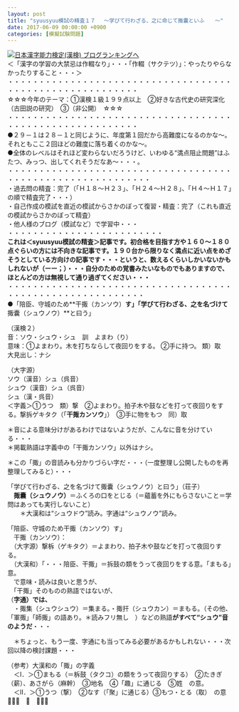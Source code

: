 ```yaml
---
layout: post
title: "syuusyuu模試の精査１７ 　～学びて行わざる、之に命じて掫囊といふ　　～"
date: 2017-06-09 00:00:00 +0900
categories: [模擬試験問題]
---
```


[![](/syuusyuu9701/assets/images/syuusyuu模試の精査１７-～学びて行わざる、之に命じて掫囊といふ-～-br_c_3028_1.gif)](http://blog.with2.net/link.php?1659096:3028 "日本漢字能力検定(漢検) ブログランキングへ")[日本漢字能力検定(漢検) ブログランキングへ](http://blog.with2.net/link.php?1659096:3028)  
＜「漢字の学習の大禁忌は作輟なり」・・・「作輟（サクテツ）」：やったりやらなかったりすること・・・＞  
・・・・・・・・・・・・・・・・・・・・・・・・・・・・・・・・・・・・・・・・・・・・・・・・・・・・・・・・・  
☆☆☆今年のテーマ：①漢検１級１９９点以上　②好きな古代史の研究深化（古田説の研究）　③（非公開）　☆☆☆　　  
・・・・・・・・・・・・・・・・・・・・・・・・・・・・・・・・・・・・・・・・・・・・・・・・・・・・・・・・・  
●２９－１は２８－１と同じように、年度第１回だから高難度になるのかな～。それともここ２回ほどの難度に落ち着くのかな～。  
●全体のレベルはそれほど変わらないだろうけど、いわゆる“満点阻止問題”はふたつ、みっつ、出してくれそうだなあ～・・・。  
・・・・・・・・・・・・・・・・・・・・・・・・・・・・・・・・・・・・・・・・・・・・・・・・・・・・・・・・・・・  
・過去問の精査：完了（「Ｈ１８～Ｈ２３」、「Ｈ２４～Ｈ２８」、「Ｈ４～Ｈ１７」の順で精査完了・・・）  
・自己作成の模試を直近の模試からさかのぼって復習・精査：完了（これも直近の模試からさかのぼって精査）  
・他人様のブログ（模試など）で学習中・・・  
・・・・・・・・・・・・・・・・・・・・・・・・・  
**これは＜syuusyuu模試の精査＞記事です。初合格を目指す方や１６０～１８０点ぐらいの方には不向きな記事です。１９０台から限りなく満点に近い点をめざそうとしている方向けの記事です・・・というと、数えるくらいしかいないかもしれないが（ーー；）・・・自分のための覚書みたいなものでもありますので、ほとんどの方は無視して通り過ぎてください・・・**  
・・・・・・・・・・・・・・・・・・・・・・・・・・・・・・・・・・・・・・・・・・・・・・・・・・・・・・・・・・  
●「陪臣、守城のため**干掫（カンソウ）**す」「学びて行わざる、之を名づけて**掫囊（シュウノウ）**と曰う」  
  
（漢検２）  
音：ソウ・シュウ・シュ　訓　よまわ（り）  
意味：①よまわり。木を打ちならして夜回りをする。 ②手に持つ。 類）取  
大見出し：ナシ  
  
（大字源）  
ソウ（漢音）シュ（呉音）  
シュウ（漢音）シュ（呉音）  
シュ（漢・呉音）  
＜字義＞①うつ　類）撃　②よまわり。拍子木や鼓などを打って夜回りをする。撃拆ゲキタク（「**干掫カンソウ**」）　③手に物をもつ　同）取  
  
＊音による意味分けがあるわけではないようだが、こんなに音を分けている・・・  
＊掲載熟語は字義中の「干掫カンソウ」以外はナシ。  
  
＊この「掫」の音読みも分かりづらい字だ・・・（一度整理し公開したものを再整理してみると）・・・  
  
「学びて行わざる、之を名づけて掫囊（シュウノウ）と曰う」（荘子）  
　**掫囊（シュウノウ）**＝ふくろの口をとじる（＝蘊蓄を外にもらさないこと＝学問はあっても実行しないこと）  
　　＊大漢和は“シュウドウ”読み。字通は“シュウノウ”読み。  
  
「陪臣、守城のため干掫（カンソウ）す」  
　干掫（カンソウ）：  
　（大字源）撃柝（ゲキタク）＝よまわり、拍子木や鼓などを打って夜回りする。  
　（大漢和）「・・・陪臣、干掫」＝拆鼓の類をうって夜回りをする意。「まもる」意。  
　で意味・読みは良いと思うが、  
　「干掫」そのものの熟語ではないが、  
（**字通）では、**  
　・掫集（シュウシュウ）＝集まる。・掫扞（シュウカン）＝まもる。（その他、「軍掫」「師掫」の語あり。＊読みフリ無し　）などの熟語**がすべて“シュウ”音のようだ**・・・  
  
　＊ちょっと、もう一度、字通にも当ってみる必要があるかもしれない・・・次回以降の検討課題・・・  
  
  
（参考）大漢和の「掫」の字義  
　＜Ⅰ．＞①まもる（＝柝鼓（タクコ）の類をうって夜回りする）　②たきぎ（薪）、あさがら（麻幹）　③地名　④「趣」に通じる　⑤姓　の意。  
　＜Ⅱ．＞①うつ（撃）　②なす（「聚」に通じる）③もつ・とる（取）　の意  
👋👋👋　🐔　👋👋👋  